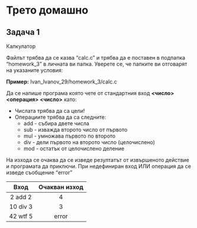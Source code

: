 # Трето домашно
## Задача 1
Калкулатор

Файлът трябва да се казва “calc.c” и трябва да е поставен в подпапка “homework_3” в личната ви папка. Уверете се, че папките ви отговарят на указаните условия:

**Пример:** Ivan_Ivanov_29/homework_3/calc.c

Да се напише програма която чете от стандартния вход **<число> <операция> <число>** като:

- Числата трябва да са цели!
- Операциите трябва да са следните:
  - add - събира двете числа
  - sub - изважда второто число от първото
  - mul - умножава първото по второто
  - div - дели първото на второто число (целочислено)
  - mod - остатък от целочислено деление

На изхода се очаква да се изведе резултатът от извършеното действие и програмата да приключи.
При недефиниран вход ИЛИ операция да се изведе съобщение “error”

| Вход     | Очакван изход |
| :------: | :-----------: |
| 2 add 2  | 4             |
| 10 div 3 | 3             |
| 42 wtf 5 | error         |
